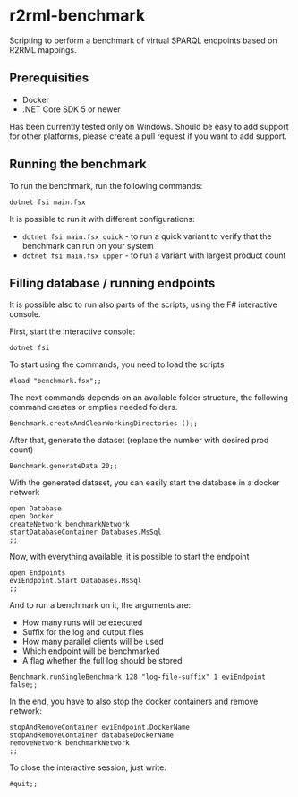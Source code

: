 # r2rml-benchmark
Scripting to perform a benchmark of virtual SPARQL endpoints based on R2RML mappings.

## Prerequisities
* Docker
* .NET Core SDK 5 or newer

Has been currently tested only on Windows. Should be easy to add support for other platforms, please create a pull request if you want to add support.

## Running the benchmark
To run the benchmark, run the following commands:
```
dotnet fsi main.fsx
```

It is possible to run it with different configurations:
* `dotnet fsi main.fsx quick` - to run a quick variant to verify that the benchmark can run on your system
* `dotnet fsi main.fsx upper` - to run a variant with largest product count

## Filling database / running endpoints
It is possible also to run also parts of the scripts, using the F# interactive console.

First, start the interactive console:
```
dotnet fsi
```

To start using the commands, you need to load the scripts
```
#load "benchmark.fsx";;
```

The next commands depends on an available folder structure, the following command creates or empties needed folders.
```
Benchmark.createAndClearWorkingDirectories ();;
```

After that, generate the dataset (replace the number with desired prod count)
```
Benchmark.generateData 20;;
```

With the generated dataset, you can easily start the database in a docker network
```
open Database
open Docker
createNetwork benchmarkNetwork
startDatabaseContainer Databases.MsSql
;;
```

Now, with everything available, it is possible to start the endpoint
```
open Endpoints
eviEndpoint.Start Databases.MsSql
;;
```

And to run a benchmark on it, the arguments are:
* How many runs will be executed
* Suffix for the log and output files
* How many parallel clients will be used
* Which endpoint will be benchmarked
* A flag whether the full log should be stored
```
Benchmark.runSingleBenchmark 128 "log-file-suffix" 1 eviEndpoint false;;
```

In the end, you have to also stop the docker containers and remove network:
```
stopAndRemoveContainer eviEndpoint.DockerName
stopAndRemoveContainer databaseDockerName
removeNetwork benchmarkNetwork
;;
```

To close the interactive session, just write:
```
#quit;;
```